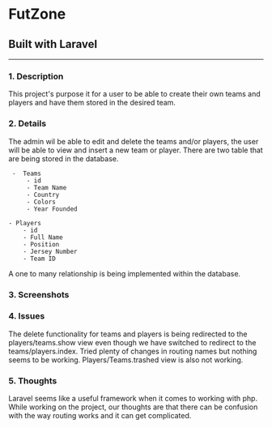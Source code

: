 # FutZone
## Built with Laravel
---------------------
### 1. Description
This project's purpose it for a user to be able to create their own teams and players and have them stored in the desired team.

### 2. Details
 The admin wil be able to edit and delete the teams and/or players, the user will be able to view and insert a new team or player.
 There are two table that are being stored in the database.
 
     -  Teams
         - id
         - Team Name
         - Country
         - Colors
         - Year Founded
         
    - Players
        - id
        - Full Name
        - Position
        - Jersey Number
        - Team ID
        
A one to many relationship is being implemented within the database.

### 3. Screenshots

### 4. Issues
The delete functionality for teams and players is being redirected to the players/teams.show view even though we have switched to redirect to the teams/players.index. Tried plenty of changes in routing names but nothing seems to be working. Players/Teams.trashed view is also not working.

### 5. Thoughts
Laravel seems like a useful framework when it comes to working with php. While working on the project, our thoughts are that there can be confusion with the way routing works and it can get complicated. 


